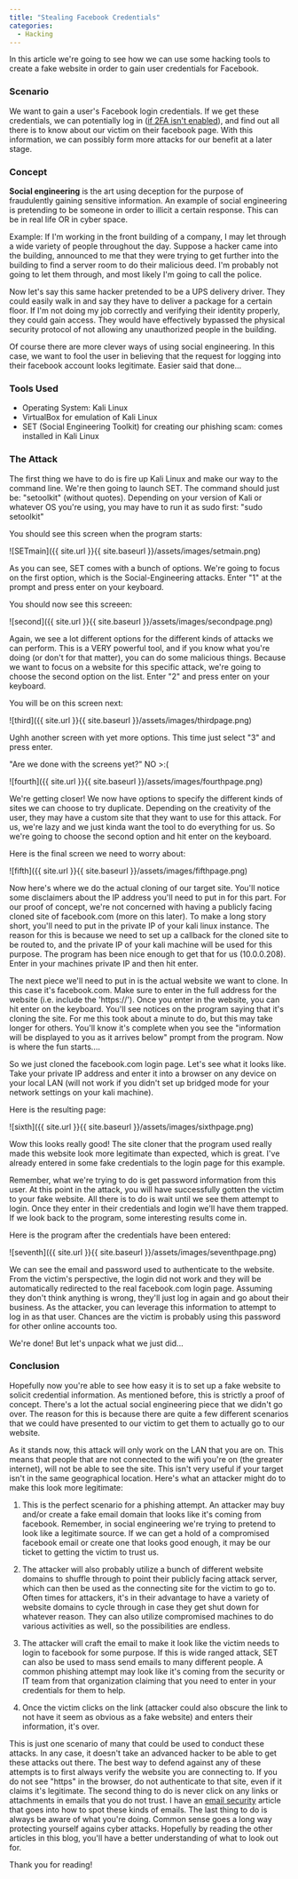 ```yaml
---
title: "Stealing Facebook Credentials"
categories:
  - Hacking
---
```


In this article we're going to see how we can use some hacking tools to create a fake website in order to gain user credentials for Facebook.
### Scenario

We want to gain a user's Facebook login credentials. If we get these credentials, we can potentially log in ([if 2FA isn't enabled](https://freshprinceofhacking.github.io/privacy,%20security%20&%20safety/2FA/)), and find out all there is to know about our victim on their facebook page. With this information, we can possibly form more attacks for our benefit at a later stage. 

### Concept

**Social engineering** is the art using deception for the purpose of fraudulently gaining sensitive information. An example of social engineering is pretending to be someone in order to illicit a certain response. This can be in real life OR in cyber space. 

Example: If I'm working in the front building of a company, I may let through a wide variety of people throughout the day. Suppose a hacker came into the building, announced to me that they were trying to get further into the building to find a server room to do their malicious deed. I'm probably not going to let them through, and most likely I'm going to call the police. 

Now let's say this same hacker pretended to be a UPS delivery driver. They could easily walk in and say they have to deliver a package for a certain floor. If I'm not doing my job correctly and verifying their identity properly, they could gain access. They would have effectively bypassed the physical security protocol of not allowing any unauthorized people in the building. 

Of course there are more clever ways of using social engineering. In this case, we want to fool the user in believing that the request for logging into their facebook account looks legitimate. Easier said that done...


### Tools Used

* Operating System: Kali Linux 
* VirtualBox for emulation of Kali Linux
* SET (Social Engineering Toolkit) for creating our phishing scam: comes installed in Kali Linux 

### The Attack

The first thing we have to do is fire up Kali Linux and make our way to the command line. We're then going to launch SET. The command should just be: "setoolkit" (without quotes). Depending on your version of Kali or whatever OS you're using, you may have to run it as sudo first: "sudo setoolkit"

You should see this screen when the program starts:

![SETmain]({{ site.url }}{{ site.baseurl }}/assets/images/setmain.png)

As you can see, SET comes with a bunch of options. We're going to focus on the first option, which is the Social-Engineering attacks. Enter "1" at the prompt and press enter on your keyboard. 

You should now see this screeen:

![second]({{ site.url }}{{ site.baseurl }}/assets/images/secondpage.png)

Again, we see a lot different options for the different kinds of attacks we can perform. This is a VERY powerful tool, and if you know what you're doing (or don't for that matter), you can do some malicious things. Because we want to focus on a website for this specific attack, we're going to choose the second option on the list. Enter "2" and press enter on your keyboard. 

You will be on this screen next:

![third]({{ site.url }}{{ site.baseurl }}/assets/images/thirdpage.png)

Ughh another screen with yet more options. This time just select "3" and press enter.

"Are we done with the screens yet?" NO >:(

![fourth]({{ site.url }}{{ site.baseurl }}/assets/images/fourthpage.png)

We're getting closer! We now have options to specify the different kinds of sites we can choose to try duplicate. Depending on the creativity of the user, they may have a custom site that they want to use for this attack. For us, we're lazy and we just kinda want the tool to do everything for us. So we're going to choose the second option and hit enter on the keyboard.

Here is the final screen we need to worry about:

![fifth]({{ site.url }}{{ site.baseurl }}/assets/images/fifthpage.png)

Now here's where we do the actual cloning of our target site. You'll notice some disclaimers about the IP address you'll need to put in for this part. For our proof of concept, we're not concerned with having a publicly facing cloned site of facebook.com (more on this later). To make a long story short, you'll need to put in the private IP of your kali linux instance. The reason for this is because we need to set up a callback for the cloned site to be routed to, and the private IP of your kali machine will be used for this purpose. The program has been nice enough to get that for us (10.0.0.208). Enter in your machines private IP and then hit enter.

The next piece we'll need to put in is the actual website we want to clone. In this case it's facebook.com. Make sure to enter in the full address for the website (i.e. include the 'https://'). Once you enter in the website, you can hit enter on the keyboard. You'll see notices on the program saying that it's cloning the site. For me this took about a minute to do, but this may take longer for others. You'll know it's complete when you see the "information will be displayed to you as it arrives below" prompt from the program. Now is where the fun starts....

So we just cloned the facebook.com login page. Let's see what it looks like. Take your private IP address and enter it into a browser on any device on your local LAN (will not work if you didn't set up bridged mode for your network settings on your kali machine).

Here is the resulting page:

![sixth]({{ site.url }}{{ site.baseurl }}/assets/images/sixthpage.png)

Wow this looks really good! The site cloner that the program used really made this website look more legitimate than expected, which is great. I've already entered in some fake credentials to the login page for this example.

Remember, what we're trying to do is get password information from this user. At this point in the attack, you will have successfully gotten the victim to your fake website. All there is to do is wait until we see them attempt to login. Once they enter in their credentials and login we'll have them trapped. If we look back to the program, some interesting results come in.

Here is the program after the credentials have been entered:

![seventh]({{ site.url }}{{ site.baseurl }}/assets/images/seventhpage.png)

We can see the email and password used to authenticate to the website. From the victim's perspective, the login did not work and they will be automatically redirected to the real facebook.com login page. Assuming they don't think anything is wrong, they'll just log in again and go about their business. As the attacker, you can leverage this information to attempt to log in as that user. Chances are the victim is probably using this password for other online accounts too. 

We're done! But let's unpack what we just did...

### Conclusion

Hopefully now you're able to see how easy it is to set up a fake website to solicit credential information. As mentioned before, this is strictly a proof of concept. There's a lot the actual social engineering piece that we didn't go over. The reason for this is because there are quite a few different scenarios that we could have presented to our victim to get them to actually go to our website. 

As it stands now, this attack will only work on the LAN that you are on. This means that people that are not connected to the wifi you're on (the greater internet), will not be able to see the site. This isn't very useful if your target isn't in the same geographical location. Here's what an attacker might do to make this look more legitimate:

1. This is the perfect scenario for a phishing attempt. An attacker may buy and/or create a fake email domain that looks like it's coming from facebook. Remember, in social engineering we're trying to pretend to look like a legitimate source. If we can get a hold of a compromised facebook email or create one that looks good enough, it may be our ticket to getting the victim to trust us. 

2. The attacker will also probably utilize a bunch of different website domains to shuffle through to point their publicly facing attack server, which can then be used as the connecting site for the victim to go to. Often times for attackers, it's in their advantage to have a variety of website domains to cycle through in case they get shut down for whatever reason. They can also utilize compromised machines to do various activities as well, so the possibilities are endless. 

3. The attacker will craft the email to make it look like the victim needs to login to facebook for some purpose. If this is wide ranged attack, SET can also be used to mass send emails to many different people. A common phishing attempt may look like it's coming from the security or IT team from that organization claiming that you need to enter in your credentials for them to help. 

4. Once the victim clicks on the link (attacker could also obscure the link to not have it seem as obvious as a fake website) and enters their information, it's over. 

This is just one scenario of many that could be used to conduct these attacks. In any case, it doesn't take an advanced hacker to be able to get these attacks out there. The best way to defend against any of these attempts is to first always verify the website you are connecting to. If you do not see "https" in the browser, do not authenticate to that site, even if it claims it's legitimate. The second thing to do is never click on any links or attachments in emails that you do not trust. I have an [email security](https://freshprinceofhacking.github.io/privacy,%20security%20&%20safety/Email-Security/) article that goes into how to spot these kinds of emails. The last thing to do is always be aware of what you're doing. Common sense goes a long way protecting yourself agains cyber attacks. Hopefully by reading the other articles in this blog, you'll have a better understanding of what to look out for. 

Thank you for reading!


